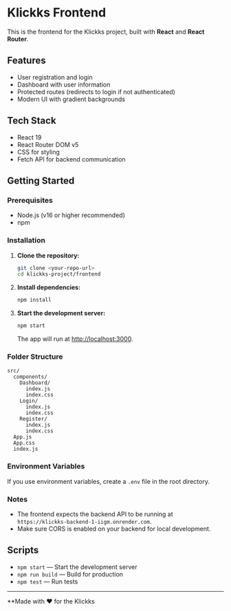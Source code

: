 # Klickks Frontend

This is the frontend for the Klickks project, built with **React** and **React Router**.

## Features

- User registration and login
- Dashboard with user information
- Protected routes (redirects to login if not authenticated)
- Modern UI with gradient backgrounds

## Tech Stack

- React 19
- React Router DOM v5
- CSS for styling
- Fetch API for backend communication

## Getting Started

### Prerequisites

- Node.js (v16 or higher recommended)
- npm

### Installation

1. **Clone the repository:**
   ```bash
   git clone <your-repo-url>
   cd klickks-project/frontend
   ```

2. **Install dependencies:**
   ```bash
   npm install
   ```

3. **Start the development server:**
   ```bash
   npm start
   ```

   The app will run at [http://localhost:3000](http://localhost:3000).

### Folder Structure

```
src/
  components/
    Dashboard/
      index.js
      index.css
    Login/
      index.js
      index.css
    Register/
      index.js
      index.css
  App.js
  App.css
  index.js
```

### Environment Variables

If you use environment variables, create a `.env` file in the root directory.

### Notes

- The frontend expects the backend API to be running at `https://klickks-backend-1-iigm.onrender.com`.
- Make sure CORS is enabled on your backend for local development.

## Scripts

- `npm start` — Start the development server
- `npm run build` — Build for production
- `npm test` — Run tests



---

**Made with ❤️ for the Klickks
